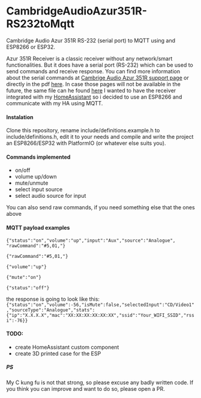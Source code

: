 
# CambridgeAudioAzur351R-RS232toMqtt

  
Cambridge Audio Azur 351R RS-232 (serial port) to MQTT using and ESP8266 or ESP32.
 

Azur 351R Receiver is a classic receiver without any network/smart functionalities. But it does have a serial port (RS-232) which can be used to send commands and receive response. You can find more information about the serial commands at [Cambrige Audio Azur 351R support page](https://techsupport.cambridgeaudio.com/hc/en-us/articles/200926722-Azur-351R) or directly in the pdf [here](https://techsupport.cambridgeaudio.com/hc/en-us/article_attachments/360000079738/Azur_351R_Serial_Control_Protocol.pdf). In case those pages will not be available in the future, the same file can he found [here](Azur%20351R%20erial%20Control%20Protocol.pdf)
I wanted to have the receiver integrated with my [HomeAssistant](https://www.home-assistant.io/) so i decided to use an ESP8266 and communicate with my HA using MQTT.

#### Instalation
Clone this repository, rename include/definitions.example.h to include/definitions.h, edit it to your needs and compile and write the project an ESP8266/ESP32 with PlatformIO (or whatever else suits you).

#### Commands implemented

 - on/off
 - volume up/down
 - mute/unmute
 - select input source
 - select audio source for input

You can also send raw commands, if you need something else that the ones above

#### MQTT payload examples

    {"status":"on","volume":"up","input":"Aux","source":"Analogue", "rawCommand":"#5,01,"}

    {"rawCommand":"#5,01,"}

    {"volume":"up"}

    {"mute":"on"}

    {"status":"off"}

the response is going to look like this:
`{"status":"on","volume":-56,"isMute":false,"selectedInput":"CD/Video1","sourceType":"Analogue","stats":{"ip":"X.X.X.X","mac":"XX:XX:XX:XX:XX:XX","ssid":"Your_WIFI_SSID","rssi":-76}}`

#### TODO:
- create HomeAssistant custom component
- create 3D printed case for the ESP

##### PS
My C kung fu is not that strong, so please excuse any badly written code. If you think you can improve and want to do so, please open a PR.
